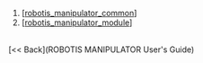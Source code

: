 1. [[robotis_manipulator_common]]
2. [[robotis_manipulator_module]]

<br>
[&lt;&lt; Back](ROBOTIS MANIPULATOR User's Guide)

[robotis_manipulator_common]:robotis_manipulator_common.md
[robotis_manipulator_module]:robotis_manipulator_module.md
